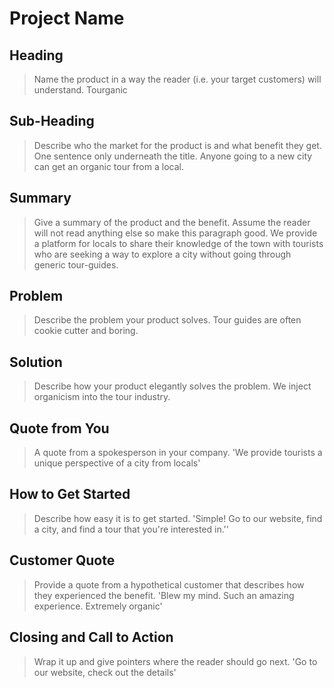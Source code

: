 # Project Name #

<!-- 
> This material was originally posted [here](http://www.quora.com/What-is-Amazons-approach-to-product-development-and-product-management). It is reproduced here for posterities sake.

There is an approach called "working backwards" that is widely used at Amazon. They work backwards from the customer, rather than starting with an idea for a product and trying to bolt customers onto it. While working backwards can be applied to any specific product decision, using this approach is especially important when developing new products or features.

For new initiatives a product manager typically starts by writing an internal press release announcing the finished product. The target audience for the press release is the new/updated product's customers, which can be retail customers or internal users of a tool or technology. Internal press releases are centered around the customer problem, how current solutions (internal or external) fail, and how the new product will blow away existing solutions.

If the benefits listed don't sound very interesting or exciting to customers, then perhaps they're not (and shouldn't be built). Instead, the product manager should keep iterating on the press release until they've come up with benefits that actually sound like benefits. Iterating on a press release is a lot less expensive than iterating on the product itself (and quicker!).

If the press release is more than a page and a half, it is probably too long. Keep it simple. 3-4 sentences for most paragraphs. Cut out the fat. Don't make it into a spec. You can accompany the press release with a FAQ that answers all of the other business or execution questions so the press release can stay focused on what the customer gets. My rule of thumb is that if the press release is hard to write, then the product is probably going to suck. Keep working at it until the outline for each paragraph flows. 

Oh, and I also like to write press-releases in what I call "Oprah-speak" for mainstream consumer products. Imagine you're sitting on Oprah's couch and have just explained the product to her, and then you listen as she explains it to her audience. That's "Oprah-speak", not "Geek-speak".

Once the project moves into development, the press release can be used as a touchstone; a guiding light. The product team can ask themselves, "Are we building what is in the press release?" If they find they're spending time building things that aren't in the press release (overbuilding), they need to ask themselves why. This keeps product development focused on achieving the customer benefits and not building extraneous stuff that takes longer to build, takes resources to maintain, and doesn't provide real customer benefit (at least not enough to warrant inclusion in the press release).
 -->
 
## Heading ##
  > Name the product in a way the reader (i.e. your target customers) will understand.
  Tourganic

## Sub-Heading ##
  > Describe who the market for the product is and what benefit they get. One sentence only underneath the title.
  Anyone going to a new city can get an organic tour from a local.

## Summary ##
  > Give a summary of the product and the benefit. Assume the reader will not read anything else so make this paragraph good.
  We provide a platform for locals to share their knowledge of the town with tourists who are seeking a way to explore a city without going through generic tour-guides. 

## Problem ##
  > Describe the problem your product solves.
  Tour guides are often cookie cutter and boring.

## Solution ##
  > Describe how your product elegantly solves the problem.
  We inject organicism into the tour industry.

## Quote from You ##
  > A quote from a spokesperson in your company.
  'We provide tourists a unique perspective of a city from locals'

## How to Get Started ##
  > Describe how easy it is to get started.
  'Simple! Go to our website, find a city, and find a tour that you're interested in.''

## Customer Quote ##
  > Provide a quote from a hypothetical customer that describes how they experienced the benefit.
  'Blew my mind. Such an amazing experience. Extremely organic'

## Closing and Call to Action ##
  > Wrap it up and give pointers where the reader should go next.
  'Go to our website, check out the details'






